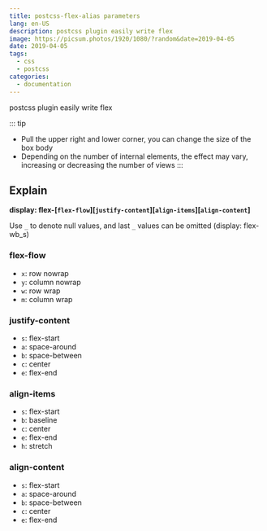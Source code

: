 ```yaml
---
title: postcss-flex-alias parameters
lang: en-US
description: postcss plugin easily write flex
image: https://picsum.photos/1920/1080/?random&date=2019-04-05
date: 2019-04-05
tags:
  - css
  - postcss
categories:
  - documentation
---
```


postcss plugin easily write flex

<!-- more -->

<Flex/>

::: tip
- Pull the upper right and lower corner, you can change the size of the box body
- Depending on the number of internal elements, the effect may vary, increasing or decreasing the number of views
:::

## Explain

**display: flex-[`flex-flow`][`justify-content`][`align-items`][`align-content`]**

Use `_` to denote null values, and last `_` values can be omitted (display: flex-wb_s)

### flex-flow

- `x`: row nowrap
- `y`: column nowrap
- `w`: row wrap
- `m`: column wrap

### justify-content

- `s`: flex-start
- `a`: space-around
- `b`: space-between
- `c`: center
- `e`: flex-end

### align-items

- `s`: flex-start
- `b`: baseline
- `c`: center
- `e`: flex-end
- `h`: stretch

### align-content

- `s`: flex-start
- `a`: space-around
- `b`: space-between
- `c`: center
- `e`: flex-end
